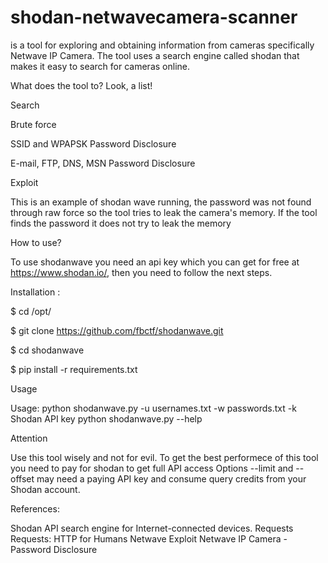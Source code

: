 # shodan-netwavecamera-scanner


is a tool for exploring and obtaining information from cameras specifically Netwave IP Camera. The tool uses a search engine called shodan that makes it easy to search for cameras online.

What does the tool to? Look, a list!

Search

Brute force

SSID and WPAPSK Password Disclosure

E-mail, FTP, DNS, MSN Password Disclosure

Exploit

This is an example of shodan wave running, the password was not found through raw force so the tool tries to leak the camera's memory. If the tool finds the password it does not try to leak the memory


How to use?


To use shodanwave you need an api key which you can get for free at https://www.shodan.io/, then you need to follow the next steps.


Installation :


$ cd /opt/

$ git clone https://github.com/fbctf/shodanwave.git

$ cd shodanwave

$ pip install -r requirements.txt

Usage


Usage: python shodanwave.py -u usernames.txt -w passwords.txt  -k Shodan API key
       python shodanwave.py --help
       
       
 


Attention

Use this tool wisely and not for evil. To get the best performece of this tool you need to pay for shodan to get full API access Options --limit and --offset may need a paying API key and consume query credits from your Shodan account.

References:

Shodan API search engine for Internet-connected devices.
Requests Requests: HTTP for Humans
Netwave Exploit Netwave IP Camera - Password Disclosure
